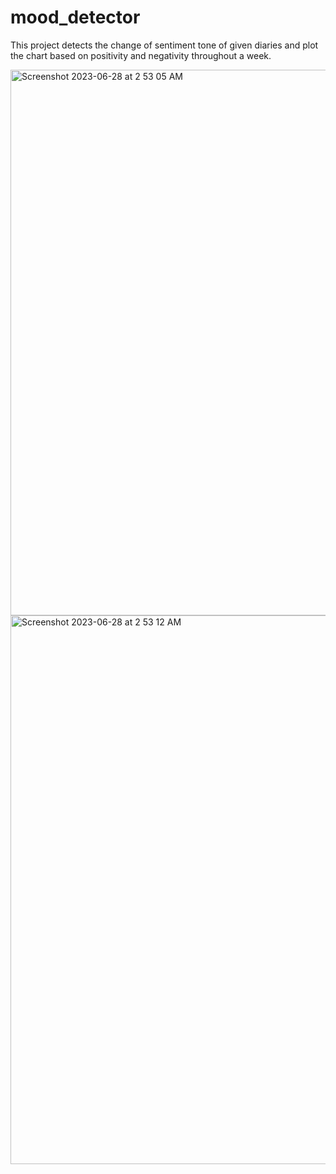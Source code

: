 # mood_detector

This project detects the change of sentiment tone of given diaries and plot the chart based on positivity and negativity throughout a week.

<img width="873" alt="Screenshot 2023-06-28 at 2 53 05 AM" src="https://github.com/shusianlyu/invoices_generation/assets/79874042/74cde285-21d0-4f0f-af3f-6c141e45a166">

<img width="878" alt="Screenshot 2023-06-28 at 2 53 12 AM" src="https://github.com/shusianlyu/invoices_generation/assets/79874042/01138abd-dee1-43ad-9760-f8553298a5f9">
